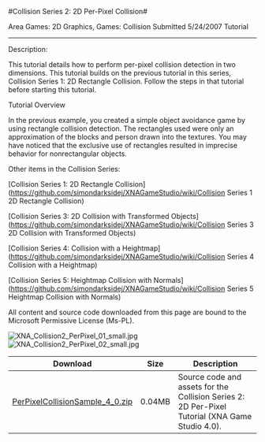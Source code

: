 #Collision Series 2: 2D Per-Pixel Collision#

Area
Games: 2D Graphics, Games: Collision
Submitted
5/24/2007
Tutorial

---

Description:

This tutorial details how to perform per-pixel collision detection in two dimensions. This tutorial builds on the previous tutorial in this series, Collision Series 1: 2D Rectangle Collision. Follow the steps in that tutorial before starting this tutorial.

Tutorial Overview

In the previous example, you created a simple object avoidance game by using rectangle collision detection. The rectangles used were only an approximation of the blocks and person drawn into the textures. You may have noticed that the exclusive use of rectangles resulted in imprecise behavior for nonrectangular objects.

Other items in the Collision Series:

[Collision Series 1: 2D Rectangle Collision](https://github.com/simondarksidej/XNAGameStudio/wiki/Collision Series 1 2D Rectangle Collision)

[Collision Series 3: 2D Collision with Transformed Objects](https://github.com/simondarksidej/XNAGameStudio/wiki/Collision Series 3 2D Collision with Transformed Objects)

[Collision Series 4: Collision with a Heightmap](https://github.com/simondarksidej/XNAGameStudio/wiki/Collision Series 4 Collision with a Heightmap)

[Collision Series 5: Heightmap Collision with Normals](https://github.com/simondarksidej/XNAGameStudio/wiki/Collision Series 5 Heightmap Collision with Normals)



All content and source code downloaded from this page are bound to the Microsoft Permissive License (Ms-PL).

![XNA_Collision2_PerPixel_01_small.jpg](https://github.com/simondarksidej/XNAGameStudio/blob/master/Images/XNA_Collision2_PerPixel_01_small.jpg)![XNA_Collision2_PerPixel_02_small.jpg](https://github.com/simondarksidej/XNAGameStudio/blob/master/Images/XNA_Collision2_PerPixel_02_small.jpg)
	

Download | Size | Description
---|---|---|
[PerPixelCollisionSample_4_0.zip](https://github.com/simondarksidej/XNAGameStudio/blob/master/Samples/PerPixelCollisionSample_4_0.zip?raw=true) | 0.04MB | Source code and assets for the Collision Series 2: 2D Per-Pixel Tutorial (XNA Game Studio 4.0). 